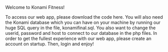 Welcome to Konami Fitness!

To access our web app, please download the code here. You will also need
the Konami database which you can have on your machine by running our huge SQL query 
in the file, konamifinal.sql. You also want to change the userid, password and host to connect to our database in the php
files. In order to get the fullest experience with our web app,
please create an account on startup. Then, login and enjoy!
